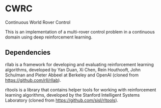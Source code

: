 # CWRC
Continuous World Rover Control

This is an implementation  of a multi-rover control problem in a continuous domain using deep reinforcement learning.

## Dependencies
rllab is a framework for developing and evaluating reinforcement learning algorithms, developed by Yan Duan, Xi Chen, Rein Houthooft, John Schulman and Pieter Abbeel at Berkeley and OpenAI (cloned from https://github.com/rll/rllab).

rltools is a library that contains helper tools for working with reinforcement learning algorithms, developed by the Stanford Intelligent Systems Laboratory (cloned from https://github.com/sisl/rltools).
